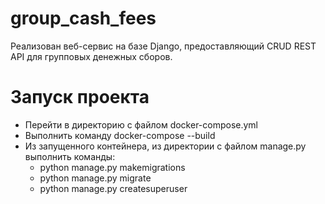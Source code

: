 # group_cash_fees
Реализован веб-сервис на базе Django, предоставляющий CRUD REST API для групповых денежных сборов.

# Запуск проекта
- Перейти в директорию с файлом docker-compose.yml
- Выполнить команду docker-compose --build
- Из запущенного контейнера, из директории с файлом manage.py выполнить команды:
  - python manage.py makemigrations
  - python manage.py migrate
  - python manage.py createsuperuser
